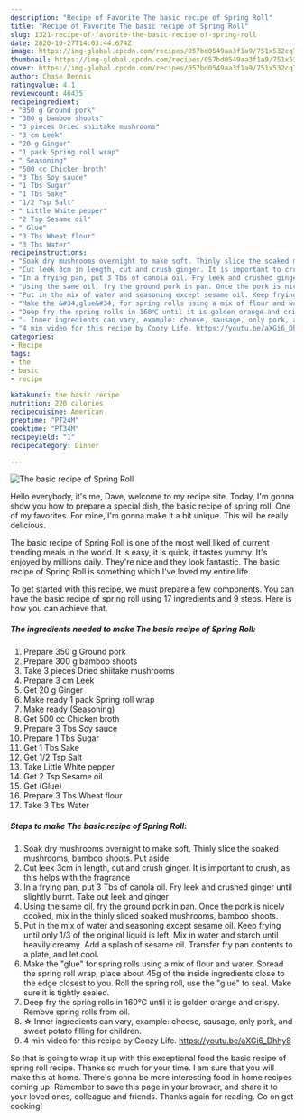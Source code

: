 ```yaml
---
description: "Recipe of Favorite The basic recipe of Spring Roll"
title: "Recipe of Favorite The basic recipe of Spring Roll"
slug: 1321-recipe-of-favorite-the-basic-recipe-of-spring-roll
date: 2020-10-27T14:03:44.674Z
image: https://img-global.cpcdn.com/recipes/057bd0549aa3f1a9/751x532cq70/the-basic-recipe-of-spring-roll-recipe-main-photo.jpg
thumbnail: https://img-global.cpcdn.com/recipes/057bd0549aa3f1a9/751x532cq70/the-basic-recipe-of-spring-roll-recipe-main-photo.jpg
cover: https://img-global.cpcdn.com/recipes/057bd0549aa3f1a9/751x532cq70/the-basic-recipe-of-spring-roll-recipe-main-photo.jpg
author: Chase Dennis
ratingvalue: 4.1
reviewcount: 46435
recipeingredient:
- "350 g Ground pork"
- "300 g bamboo shoots"
- "3 pieces Dried shiitake mushrooms"
- "3 cm Leek"
- "20 g Ginger"
- "1 pack Spring roll wrap"
- " Seasoning"
- "500 cc Chicken broth"
- "3 Tbs Soy sauce"
- "1 Tbs Sugar"
- "1 Tbs Sake"
- "1/2 Tsp Salt"
- " Little White pepper"
- "2 Tsp Sesame oil"
- " Glue"
- "3 Tbs Wheat flour"
- "3 Tbs Water"
recipeinstructions:
- "Soak dry mushrooms overnight to make soft. Thinly slice the soaked mushrooms, bamboo shoots. Put aside"
- "Cut leek 3cm in length, cut and crush ginger. It is important to crush, as this helps with the fragrance"
- "In a frying pan, put 3 Tbs of canola oil. Fry leek and crushed ginger until slightly burnt. Take out leek and ginger"
- "Using the same oil, fry the ground pork in pan. Once the pork is nicely cooked, mix in the thinly sliced soaked mushrooms, bamboo shoots."
- "Put in the mix of water and seasoning except sesame oil. Keep frying until only 1/3 of the original liquid is left. Mix in water and starch until heavily creamy. Add a splash of sesame oil. Transfer fry pan contents to a plate, and let cool."
- "Make the &#34;glue&#34; for spring rolls using a mix of flour and water. Spread the spring roll wrap, place about 45g of the inside ingredients close to the edge closest to you. Roll the spring roll, use the &#34;glue&#34; to seal. Make sure it is tightly sealed."
- "Deep fry the spring rolls in 160℃ until it is golden orange and crispy. Remove spring rolls from oil."
- "☆ Inner ingredients can vary, example: cheese, sausage, only pork, and sweet potato filling for children."
- "4 min video for this recipe by Coozy Life. https://youtu.be/aXGi6_Dhhy8"
categories:
- Recipe
tags:
- the
- basic
- recipe

katakunci: the basic recipe 
nutrition: 220 calories
recipecuisine: American
preptime: "PT24M"
cooktime: "PT34M"
recipeyield: "1"
recipecategory: Dinner

---
```



![The basic recipe of Spring Roll](https://img-global.cpcdn.com/recipes/057bd0549aa3f1a9/751x532cq70/the-basic-recipe-of-spring-roll-recipe-main-photo.jpg)

Hello everybody, it's me, Dave, welcome to my recipe site. Today, I'm gonna show you how to prepare a special dish, the basic recipe of spring roll. One of my favorites. For mine, I'm gonna make it a bit unique. This will be really delicious.

The basic recipe of Spring Roll is one of the most well liked of current trending meals in the world. It is easy, it is quick, it tastes yummy. It's enjoyed by millions daily. They're nice and they look fantastic. The basic recipe of Spring Roll is something which I've loved my entire life.




To get started with this recipe, we must prepare a few components. You can have the basic recipe of spring roll using 17 ingredients and 9 steps. Here is how you can achieve that.

<!--inarticleads1-->

##### The ingredients needed to make The basic recipe of Spring Roll:

1. Prepare 350 g Ground pork
1. Prepare 300 g bamboo shoots
1. Take 3 pieces Dried shiitake mushrooms
1. Prepare 3 cm Leek
1. Get 20 g Ginger
1. Make ready 1 pack Spring roll wrap
1. Make ready  (Seasoning)
1. Get 500 cc Chicken broth
1. Prepare 3 Tbs Soy sauce
1. Prepare 1 Tbs Sugar
1. Get 1 Tbs Sake
1. Get 1/2 Tsp Salt
1. Take  Little White pepper
1. Get 2 Tsp Sesame oil
1. Get  (Glue)
1. Prepare 3 Tbs Wheat flour
1. Take 3 Tbs Water




<!--inarticleads2-->

##### Steps to make The basic recipe of Spring Roll:

1. Soak dry mushrooms overnight to make soft. Thinly slice the soaked mushrooms, bamboo shoots. Put aside
1. Cut leek 3cm in length, cut and crush ginger. It is important to crush, as this helps with the fragrance
1. In a frying pan, put 3 Tbs of canola oil. Fry leek and crushed ginger until slightly burnt. Take out leek and ginger
1. Using the same oil, fry the ground pork in pan. Once the pork is nicely cooked, mix in the thinly sliced soaked mushrooms, bamboo shoots.
1. Put in the mix of water and seasoning except sesame oil. Keep frying until only 1/3 of the original liquid is left. Mix in water and starch until heavily creamy. Add a splash of sesame oil. Transfer fry pan contents to a plate, and let cool.
1. Make the &#34;glue&#34; for spring rolls using a mix of flour and water. Spread the spring roll wrap, place about 45g of the inside ingredients close to the edge closest to you. Roll the spring roll, use the &#34;glue&#34; to seal. Make sure it is tightly sealed.
1. Deep fry the spring rolls in 160℃ until it is golden orange and crispy. Remove spring rolls from oil.
1. ☆ Inner ingredients can vary, example: cheese, sausage, only pork, and sweet potato filling for children.
1. 4 min video for this recipe by Coozy Life. https://youtu.be/aXGi6_Dhhy8




So that is going to wrap it up with this exceptional food the basic recipe of spring roll recipe. Thanks so much for your time. I am sure that you will make this at home. There's gonna be more interesting food in home recipes coming up. Remember to save this page in your browser, and share it to your loved ones, colleague and friends. Thanks again for reading. Go on get cooking!
